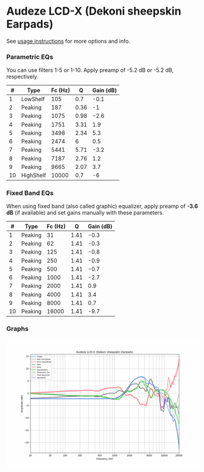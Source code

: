 # Audeze LCD-X (Dekoni sheepskin Earpads)
See [usage instructions](https://github.com/jaakkopasanen/AutoEq#usage) for more options and info.

### Parametric EQs
You can use filters 1-5 or 1-10. Apply preamp of -5.2 dB or -5.2 dB, respectively.

|   # | Type      |   Fc (Hz) |    Q |   Gain (dB) |
|-----|-----------|-----------|------|-------------|
|   1 | LowShelf  |       105 | 0.7  |        -0.1 |
|   2 | Peaking   |       187 | 0.36 |        -1   |
|   3 | Peaking   |      1075 | 0.98 |        -2.6 |
|   4 | Peaking   |      1751 | 3.31 |         1.9 |
|   5 | Peaking   |      3498 | 2.34 |         5.3 |
|   6 | Peaking   |      2474 | 6    |         0.5 |
|   7 | Peaking   |      5441 | 5.71 |        -3.2 |
|   8 | Peaking   |      7187 | 2.76 |         1.2 |
|   9 | Peaking   |      9665 | 2.07 |         3.7 |
|  10 | HighShelf |     10000 | 0.7  |        -6   |

### Fixed Band EQs
When using fixed band (also called graphic) equalizer, apply preamp of **-3.6 dB** (if available) and set gains manually with these parameters.

|   # | Type    |   Fc (Hz) |    Q |   Gain (dB) |
|-----|---------|-----------|------|-------------|
|   1 | Peaking |        31 | 1.41 |        -0.3 |
|   2 | Peaking |        62 | 1.41 |        -0.3 |
|   3 | Peaking |       125 | 1.41 |        -0.8 |
|   4 | Peaking |       250 | 1.41 |        -0.9 |
|   5 | Peaking |       500 | 1.41 |        -0.7 |
|   6 | Peaking |      1000 | 1.41 |        -2.7 |
|   7 | Peaking |      2000 | 1.41 |         0.9 |
|   8 | Peaking |      4000 | 1.41 |         3.4 |
|   9 | Peaking |      8000 | 1.41 |         0.7 |
|  10 | Peaking |     16000 | 1.41 |        -9.7 |

### Graphs
![](./Audeze%20LCD-X%20(Dekoni%20sheepskin%20Earpads).png)
